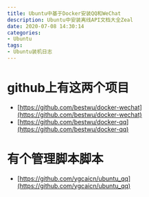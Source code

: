 ```yaml
---
title: Ubuntu中基于Docker安装QQ和WeChat
description: Ubuntu中安装离线API文档大全Zeal
date: 2020-07-08 14:30:14
categories:
- Ubuntu
tags:
- Ubuntu装机日志
---
```

#   github上有这两个项目
+   [https://github.com/bestwu/docker-wechat](https://github.com/bestwu/docker-wechat)
+   [https://github.com/bestwu/docker-qq](https://github.com/bestwu/docker-qq)

#   有个管理脚本脚本
+   [https://github.com/ygcaicn/ubuntu_qq](https://github.com/ygcaicn/ubuntu_qq)

